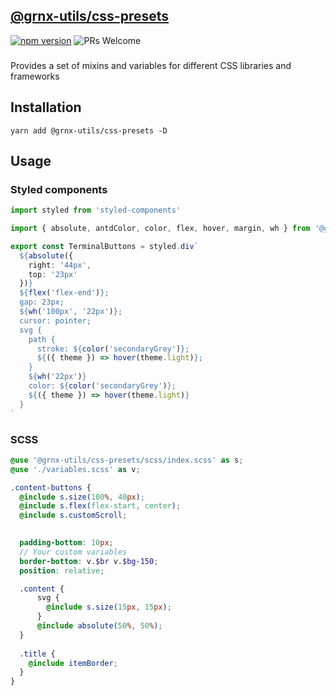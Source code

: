 ## [@grnx-utils/css-presets](https://github.com/Gearonix/grnx-utils/tree/master/packages/css-presets)
[![npm version](https://img.shields.io/npm/v/@grnx-utils/css-presets.svg?style=flat)](https://www.npmjs.com/package/@grnx-utils/css-presets)  ![PRs Welcome](https://img.shields.io/badge/PRs-welcome-brightgreen.svg)<br/>
<h3></h3>

Provides a set of mixins and variables for different CSS libraries and frameworks

## Installation

```
yarn add @grnx-utils/css-presets -D
```

## Usage

### Styled components

```ts
import styled from 'styled-components'

import { absolute, antdColor, color, flex, hover, margin, wh } from '@grnx-utils/css-presets'

export const TerminalButtons = styled.div`
  ${absolute({
    right: '44px',
    top: '23px'
  })}
  ${flex('flex-end')};
  gap: 23px;
  ${wh('100px', '22px')};
  cursor: pointer;
  svg {
    path {
      stroke: ${color('secondaryGrey')};
      ${({ theme }) => hover(theme.light)};
    }
    ${wh('22px')}
    color: ${color('secondaryGrey')};
    ${({ theme }) => hover(theme.light)}
  }
`
```

### SCSS

```scss
@use '@grnx-utils/css-presets/scss/index.scss' as s;
@use './variables.scss' as v;

.content-buttons {
  @include s.size(100%, 40px);
  @include s.flex(flex-start, center);
  @include s.customScroll;
  

  padding-bottom: 10px;
  // Your custom variables
  border-bottom: v.$br v.$bg-150;
  position: relative;

  .content {
      svg {
        @include s.size(15px, 15px);
      }
      @include absolute(50%, 50%);
  }
  
  .title {
    @include itemBorder;
  }
}
```
